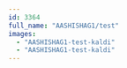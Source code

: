 ```yaml
---
id: 3364
full_name: "AASHISHAG1/test"
images: 
  - "AASHISHAG1-test-kaldi"
  - "AASHISHAG1-test-kaldi"
---
```

